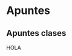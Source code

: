 # Apuntes
Apuntes clases
-----------------------------------------------------------------------------------
HOLA
